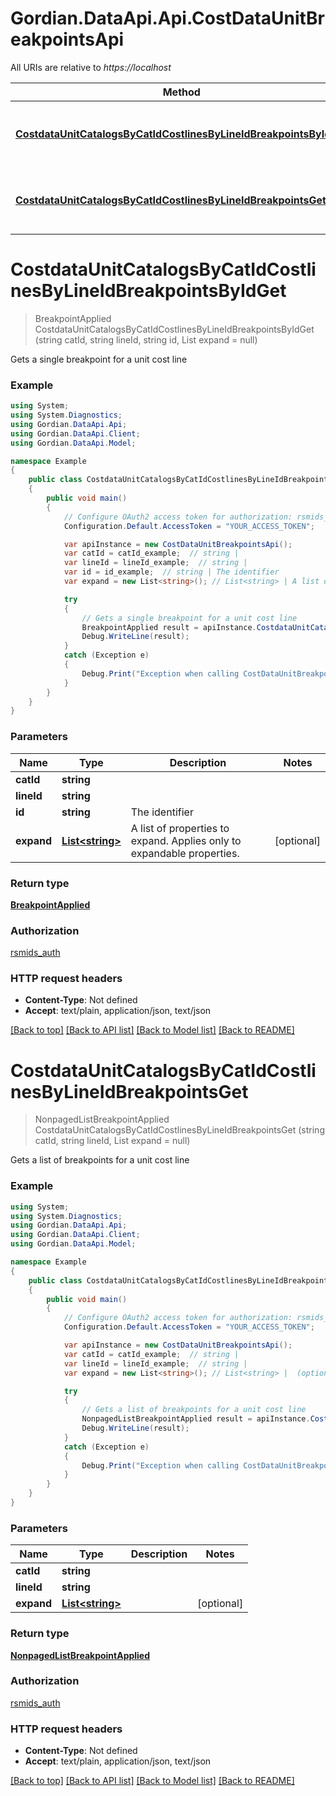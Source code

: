 # Gordian.DataApi.Api.CostDataUnitBreakpointsApi

All URIs are relative to *https://localhost*

Method | HTTP request | Description
------------- | ------------- | -------------
[**CostdataUnitCatalogsByCatIdCostlinesByLineIdBreakpointsByIdGet**](CostDataUnitBreakpointsApi.md#costdataunitcatalogsbycatidcostlinesbylineidbreakpointsbyidget) | **GET** /v1/costdata/unit/catalogs/{catId}/costlines/{lineId}/breakpoints/{id} | Gets a single breakpoint for a unit cost line
[**CostdataUnitCatalogsByCatIdCostlinesByLineIdBreakpointsGet**](CostDataUnitBreakpointsApi.md#costdataunitcatalogsbycatidcostlinesbylineidbreakpointsget) | **GET** /v1/costdata/unit/catalogs/{catId}/costlines/{lineId}/breakpoints | Gets a list of breakpoints for a unit cost line


<a name="costdataunitcatalogsbycatidcostlinesbylineidbreakpointsbyidget"></a>
# **CostdataUnitCatalogsByCatIdCostlinesByLineIdBreakpointsByIdGet**
> BreakpointApplied CostdataUnitCatalogsByCatIdCostlinesByLineIdBreakpointsByIdGet (string catId, string lineId, string id, List<string> expand = null)

Gets a single breakpoint for a unit cost line

### Example
```csharp
using System;
using System.Diagnostics;
using Gordian.DataApi.Api;
using Gordian.DataApi.Client;
using Gordian.DataApi.Model;

namespace Example
{
    public class CostdataUnitCatalogsByCatIdCostlinesByLineIdBreakpointsByIdGetExample
    {
        public void main()
        {
            // Configure OAuth2 access token for authorization: rsmids_auth
            Configuration.Default.AccessToken = "YOUR_ACCESS_TOKEN";

            var apiInstance = new CostDataUnitBreakpointsApi();
            var catId = catId_example;  // string | 
            var lineId = lineId_example;  // string | 
            var id = id_example;  // string | The identifier
            var expand = new List<string>(); // List<string> | A list of properties to expand. Applies only to expandable properties. (optional) 

            try
            {
                // Gets a single breakpoint for a unit cost line
                BreakpointApplied result = apiInstance.CostdataUnitCatalogsByCatIdCostlinesByLineIdBreakpointsByIdGet(catId, lineId, id, expand);
                Debug.WriteLine(result);
            }
            catch (Exception e)
            {
                Debug.Print("Exception when calling CostDataUnitBreakpointsApi.CostdataUnitCatalogsByCatIdCostlinesByLineIdBreakpointsByIdGet: " + e.Message );
            }
        }
    }
}
```

### Parameters

Name | Type | Description  | Notes
------------- | ------------- | ------------- | -------------
 **catId** | **string**|  | 
 **lineId** | **string**|  | 
 **id** | **string**| The identifier | 
 **expand** | [**List&lt;string&gt;**](string.md)| A list of properties to expand. Applies only to expandable properties. | [optional] 

### Return type

[**BreakpointApplied**](BreakpointApplied.md)

### Authorization

[rsmids_auth](../README.md#rsmids_auth)

### HTTP request headers

 - **Content-Type**: Not defined
 - **Accept**: text/plain, application/json, text/json

[[Back to top]](#) [[Back to API list]](../README.md#documentation-for-api-endpoints) [[Back to Model list]](../README.md#documentation-for-models) [[Back to README]](../README.md)

<a name="costdataunitcatalogsbycatidcostlinesbylineidbreakpointsget"></a>
# **CostdataUnitCatalogsByCatIdCostlinesByLineIdBreakpointsGet**
> NonpagedListBreakpointApplied CostdataUnitCatalogsByCatIdCostlinesByLineIdBreakpointsGet (string catId, string lineId, List<string> expand = null)

Gets a list of breakpoints for a unit cost line

### Example
```csharp
using System;
using System.Diagnostics;
using Gordian.DataApi.Api;
using Gordian.DataApi.Client;
using Gordian.DataApi.Model;

namespace Example
{
    public class CostdataUnitCatalogsByCatIdCostlinesByLineIdBreakpointsGetExample
    {
        public void main()
        {
            // Configure OAuth2 access token for authorization: rsmids_auth
            Configuration.Default.AccessToken = "YOUR_ACCESS_TOKEN";

            var apiInstance = new CostDataUnitBreakpointsApi();
            var catId = catId_example;  // string | 
            var lineId = lineId_example;  // string | 
            var expand = new List<string>(); // List<string> |  (optional) 

            try
            {
                // Gets a list of breakpoints for a unit cost line
                NonpagedListBreakpointApplied result = apiInstance.CostdataUnitCatalogsByCatIdCostlinesByLineIdBreakpointsGet(catId, lineId, expand);
                Debug.WriteLine(result);
            }
            catch (Exception e)
            {
                Debug.Print("Exception when calling CostDataUnitBreakpointsApi.CostdataUnitCatalogsByCatIdCostlinesByLineIdBreakpointsGet: " + e.Message );
            }
        }
    }
}
```

### Parameters

Name | Type | Description  | Notes
------------- | ------------- | ------------- | -------------
 **catId** | **string**|  | 
 **lineId** | **string**|  | 
 **expand** | [**List&lt;string&gt;**](string.md)|  | [optional] 

### Return type

[**NonpagedListBreakpointApplied**](NonpagedListBreakpointApplied.md)

### Authorization

[rsmids_auth](../README.md#rsmids_auth)

### HTTP request headers

 - **Content-Type**: Not defined
 - **Accept**: text/plain, application/json, text/json

[[Back to top]](#) [[Back to API list]](../README.md#documentation-for-api-endpoints) [[Back to Model list]](../README.md#documentation-for-models) [[Back to README]](../README.md)

